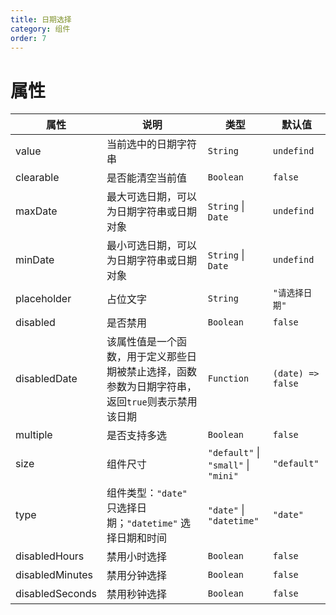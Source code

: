 ```yaml
---
title: 日期选择
category: 组件
order: 7
---
```


# 属性

| 属性 | 说明 | 类型 | 默认值 |
| --- | --- | --- | --- |
| value | 当前选中的日期字符串 | `String` | `undefind` |
| clearable | 是否能清空当前值 | `Boolean` | `false` |
| maxDate | 最大可选日期，可以为日期字符串或日期对象 | `String` &#124; `Date` | `undefind` |
| minDate | 最小可选日期，可以为日期字符串或日期对象 | `String` &#124; `Date` | `undefind` |
| placeholder | 占位文字 | `String` | `"请选择日期"` |
| disabled | 是否禁用 | `Boolean` | `false` |
| disabledDate | 该属性值是一个函数，用于定义那些日期被禁止选择，函数参数为日期字符串，返回`true`则表示禁用该日期 | `Function` | `(date) => false` |
| multiple | 是否支持多选 | `Boolean` | `false` |
| size | 组件尺寸 | `"default"` &#124; `"small"` &#124; `"mini"` | `"default"` |
| type | 组件类型：`"date"` 只选择日期；`"datetime"` 选择日期和时间 | `"date"` &#124; `"datetime"` | `"date"` |
| disabledHours | 禁用小时选择 | `Boolean` | `false` |
| disabledMinutes | 禁用分钟选择 | `Boolean` | `false` |
| disabledSeconds | 禁用秒钟选择 | `Boolean` | `false` |

